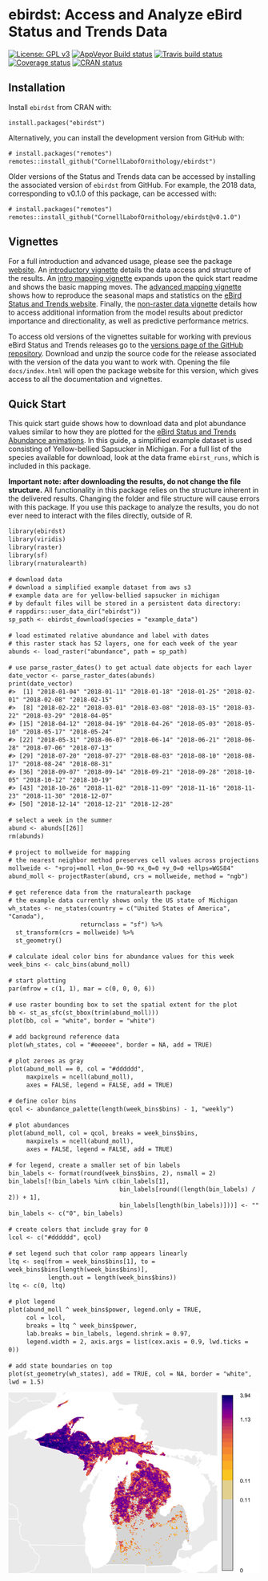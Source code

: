 <!-- README.md is generated from README.Rmd. Please edit that file -->
ebirdst: Access and Analyze eBird Status and Trends Data
========================================================

[![License: GPL
v3](https://img.shields.io/badge/License-GPL%20v3-blue.svg)](http://www.gnu.org/licenses/gpl-3.0)
[![AppVeyor Build
status](https://ci.appveyor.com/api/projects/status/v7cyxwquwrxxa5l6/branch/master?svg=true)](https://ci.appveyor.com/project/mstrimas/ebirdst/branch/master)
[![Travis build
status](https://travis-ci.org/CornellLabofOrnithology/ebirdst.svg?branch=master)](https://travis-ci.org/CornellLabofOrnithology/ebirdst)
[![Coverage
status](https://codecov.io/gh/CornellLabofOrnithology/ebirdst/branch/master/graph/badge.svg)](https://codecov.io/github/CornellLabofOrnithology/ebirdst?branch=master)
[![CRAN
status](https://www.r-pkg.org/badges/version/ebirdst)](https://cran.r-project.org/package=ebirdst)

Installation
------------

Install `ebirdst` from CRAN with:

    install.packages("ebirdst")

Alternatively, you can install the development version from GitHub with:

    # install.packages("remotes")
    remotes::install_github("CornellLabofOrnithology/ebirdst")

Older versions of the Status and Trends data can be accessed by
installing the associated version of `ebirdst` from GitHub. For example,
the 2018 data, corresponding to v0.1.0 of this package, can be accessed
with:

    # install.packages("remotes")
    remotes::install_github("CornellLabofOrnithology/ebirdst@v0.1.0")

Vignettes
---------

For a full introduction and advanced usage, please see the package
[website](https://cornelllabofornithology.github.io/ebirdst). An
[introductory
vignette](https://cornelllabofornithology.github.io/ebirdst/articles/ebirdst-introduction.html)
details the data access and structure of the results. An [intro mapping
vignette](https://cornelllabofornithology.github.io/ebirdst/articles/ebirdst-intro-mapping.html)
expands upon the quick start readme and shows the basic mapping moves.
The [advanced mapping
vignette](https://cornelllabofornithology.github.io/ebirdst/articles/ebirdst-advanced-mapping.html)
shows how to reproduce the seasonal maps and statistics on the [eBird
Status and Trends website](https://ebird.org/science/status-and-trends).
Finally, the [non-raster data
vignette](https://cornelllabofornithology.github.io/ebirdst/articles/ebirdst-pipd.html)
details how to access additional information from the model results
about predictor importance and directionality, as well as predictive
performance metrics.

To access old versions of the vignettes suitable for working with
previous eBird Status and Trends releases go to the [versions page of
the GitHub
repository](https://github.com/CornellLabofOrnithology/ebirdst/releases).
Download and unzip the source code for the release associated with the
version of the data you want to work with. Opening the file
`docs/index.html` will open the package website for this version, which
gives access to all the documentation and vignettes.

Quick Start
-----------

This quick start guide shows how to download data and plot abundance
values similar to how they are plotted for the [eBird Status and Trends
Abundance
animations](https://ebird.org/science/status-and-trends/woothr/abundance-map-weekly).
In this guide, a simplified example dataset is used consisting of
Yellow-bellied Sapsucker in Michigan. For a full list of the species
available for download, look at the data frame `ebirst_runs`, which is
included in this package.

**Important note: after downloading the results, do not change the file
structure.** All functionality in this package relies on the structure
inherent in the delivered results. Changing the folder and file
structure will cause errors with this package. If you use this package
to analyze the results, you do not ever need to interact with the files
directly, outside of R.

    library(ebirdst)
    library(viridis)
    library(raster)
    library(sf)
    library(rnaturalearth)

    # download data
    # download a simplified example dataset from aws s3
    # example data are for yellow-bellied sapsucker in michigan
    # by default files will be stored in a persistent data directory:
    # rappdirs::user_data_dir("ebirdst"))
    sp_path <- ebirdst_download(species = "example_data")

    # load estimated relative abundance and label with dates
    # this raster stack has 52 layers, one for each week of the year
    abunds <- load_raster("abundance", path = sp_path)

    # use parse_raster_dates() to get actual date objects for each layer
    date_vector <- parse_raster_dates(abunds)
    print(date_vector)
    #>  [1] "2018-01-04" "2018-01-11" "2018-01-18" "2018-01-25" "2018-02-01" "2018-02-08" "2018-02-15"
    #>  [8] "2018-02-22" "2018-03-01" "2018-03-08" "2018-03-15" "2018-03-22" "2018-03-29" "2018-04-05"
    #> [15] "2018-04-12" "2018-04-19" "2018-04-26" "2018-05-03" "2018-05-10" "2018-05-17" "2018-05-24"
    #> [22] "2018-05-31" "2018-06-07" "2018-06-14" "2018-06-21" "2018-06-28" "2018-07-06" "2018-07-13"
    #> [29] "2018-07-20" "2018-07-27" "2018-08-03" "2018-08-10" "2018-08-17" "2018-08-24" "2018-08-31"
    #> [36] "2018-09-07" "2018-09-14" "2018-09-21" "2018-09-28" "2018-10-05" "2018-10-12" "2018-10-19"
    #> [43] "2018-10-26" "2018-11-02" "2018-11-09" "2018-11-16" "2018-11-23" "2018-11-30" "2018-12-07"
    #> [50] "2018-12-14" "2018-12-21" "2018-12-28"

    # select a week in the summer
    abund <- abunds[[26]]
    rm(abunds)

    # project to mollweide for mapping
    # the nearest neighbor method preserves cell values across projections
    mollweide <- "+proj=moll +lon_0=-90 +x_0=0 +y_0=0 +ellps=WGS84"
    abund_moll <- projectRaster(abund, crs = mollweide, method = "ngb")

    # get reference data from the rnaturalearth package
    # the example data currently shows only the US state of Michigan
    wh_states <- ne_states(country = c("United States of America", "Canada"),
                        returnclass = "sf") %>% 
      st_transform(crs = mollweide) %>% 
      st_geometry()
      
    # calculate ideal color bins for abundance values for this week
    week_bins <- calc_bins(abund_moll)

    # start plotting
    par(mfrow = c(1, 1), mar = c(0, 0, 0, 6))

    # use raster bounding box to set the spatial extent for the plot
    bb <- st_as_sfc(st_bbox(trim(abund_moll)))
    plot(bb, col = "white", border = "white")

    # add background reference data
    plot(wh_states, col = "#eeeeee", border = NA, add = TRUE)

    # plot zeroes as gray
    plot(abund_moll == 0, col = "#dddddd", 
         maxpixels = ncell(abund_moll),
         axes = FALSE, legend = FALSE, add = TRUE)

    # define color bins
    qcol <- abundance_palette(length(week_bins$bins) - 1, "weekly")

    # plot abundances
    plot(abund_moll, col = qcol, breaks = week_bins$bins,
         maxpixels = ncell(abund_moll),
         axes = FALSE, legend = FALSE, add = TRUE)

    # for legend, create a smaller set of bin labels
    bin_labels <- format(round(week_bins$bins, 2), nsmall = 2)
    bin_labels[!(bin_labels %in% c(bin_labels[1],
                                   bin_labels[round((length(bin_labels) / 2)) + 1],
                                   bin_labels[length(bin_labels)]))] <- ""
    bin_labels <- c("0", bin_labels)

    # create colors that include gray for 0
    lcol <- c("#dddddd", qcol)

    # set legend such that color ramp appears linearly
    ltq <- seq(from = week_bins$bins[1], to = week_bins$bins[length(week_bins$bins)],
               length.out = length(week_bins$bins))
    ltq <- c(0, ltq)

    # plot legend
    plot(abund_moll ^ week_bins$power, legend.only = TRUE,
         col = lcol,
         breaks = ltq ^ week_bins$power, 
         lab.breaks = bin_labels, legend.shrink = 0.97,
         legend.width = 2, axis.args = list(cex.axis = 0.9, lwd.ticks = 0))

    # add state boundaries on top
    plot(st_geometry(wh_states), add = TRUE, col = NA, border = "white", lwd = 1.5)

<img src="README-quick_start-1.png" style="display: block; margin: auto;" />
